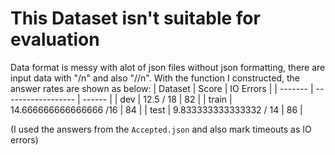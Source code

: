 # This Dataset isn't suitable for evaluation
Data format is messy with alot of json files without json formatting, there are input data with "/n" and also "//n".
With the function I constructed, the answer rates are shown as below:
| Dataset | Score              | IO Errors |
| ------- | ------------------ | ------ |
| dev     | 12.5 / 18              | 82     |
| train   | 14.666666666666666 /16 | 84     |
| test    | 9.833333333333332 / 14 | 86     |

(I used the answers from the `Accepted.json` and also mark timeouts as IO errors)